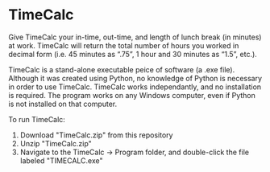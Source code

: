 # TimeCalc
Give TimeCalc your in-time, out-time, and length of lunch break (in minutes) at work.  TimeCalc will return the total number of hours you worked in decimal form (i.e. 45 minutes as “.75”, 1 hour and 30 minutes as “1.5”, etc.).

TimeCalc is a stand-alone executable peice of software (a .exe file).  Although it was created using Python, no knowledge of Python is necessary in order to use TimeCalc.  TimeCalc works independantly, and no installation is required.  The program works on any Windows computer, even if Python is not installed on that computer.  

To run TimeCalc:
1. Download "TimeCalc.zip" from this repository
2. Unzip "TimeCalc.zip"
3. Navigate to the TimeCalc -> Program folder, and double-click the file labeled "TIMECALC.exe"
